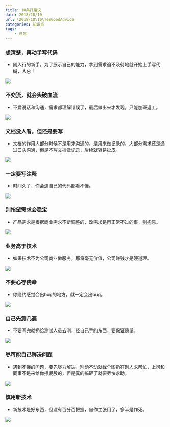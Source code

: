 ```yaml
---
title: 10条好建议
date: 2018/10/10
url: \2018\10\10\TenGoodAdvice
categories: 知识点
tags: 
	- 日常
---
```

 <meta name="referrer" content="no-referrer" />

### 想清楚，再动手写代码

* 刚入行的新手，为了展示自己的能力，拿到需求迫不及待地就开始上手写代码，大忌！
<!-- more -->

![](https://raw.githubusercontent.com/snmlm/resources/master/picture/wRUmLbk.png)

### 不交流，就会头破血流

* 不爱说话和沟通，需求都理解错误了，最后做出来才发现，只能加班返工。

![](https://raw.githubusercontent.com/snmlm/resources/master/picture/HMiLZkZ.png)

### 文档没人看，但还是要写

* 文档的作用大部分时候不是用来沟通的，是用来做记录的，大部分需求还是通过口头沟通，但是不写文档做记录，后续就容易扯皮。

![](https://raw.githubusercontent.com/snmlm/resources/master/picture/ZmWoGCG.png)

### 一定要写注释

* 时间久了，你会连自己的代码都看不懂。

![](https://raw.githubusercontent.com/snmlm/resources/master/picture/FtsgPgL.png)

### 别指望需求会稳定

* 产品需求是根据商业需求不断调整的，改需求是再正常不过的事，别抱怨。

![](https://raw.githubusercontent.com/snmlm/resources/master/picture/VfGQem2.png)

### 业务高于技术

* 如果技术不为公司商业做服务，那将毫无价值，公司赚钱才是硬道理。

![](https://raw.githubusercontent.com/snmlm/resources/master/picture/yBSdRiK.png)

### 不要心存侥幸

* 你隐约感觉会出bug的地方，就一定会出bug。

![](https://raw.githubusercontent.com/snmlm/resources/master/picture/CTIukgG.png)

### 自己先测几遍

* 不要写完就扔给测试人员去测，经自己手的东西，要保证质量。

![](https://raw.githubusercontent.com/snmlm/resources/master/picture/mGSpOgM.png)

### 尽可能自己解决问题

* 遇到不懂的问题，要先尽力解决，别动不动就截个图扔在别人求帮忙，上司和同事不是来给你擦屁股的，但是真的搞砸了就要尽快求助。

![](https://raw.githubusercontent.com/snmlm/resources/master/picture/ifh3Ioo.png)

### 慎用新技术

* 新技术是好东西，但没有百分百把握，自作主张用了，多半是作死。

![](https://raw.githubusercontent.com/snmlm/resources/master/picture/jZskaTa.png)





